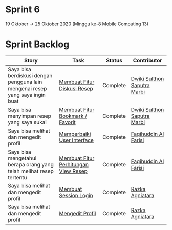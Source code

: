 # Sprint 6
19 Oktober -> 25 Oktober 2020 (Minggu ke-8 Mobile Computing 13)

# Sprint Backlog
Story | Task | Status| Contributor
--- | --- | --- | --- 
Saya bisa berdiskusi dengan pengguna lain mengenai resep yang saya ingin buat | [Membuat Fitur Diskusi Resep](https://github.com/DNABigBoss/Mobcom/issues/29) | Complete | [Dwiki Sulthon Saputra Marbi](https://github.com/DNABigBoss)
Saya bisa menyimpan resep yang saya sukai | [Membuat Fitur Bookmark / Favorit](https://github.com/DNABigBoss/Mobcom/issues/27) | Complete | [Dwiki Sulthon Saputra Marbi](https://github.com/DNABigBoss)
Saya bisa melihat dan mengedit profil | [Memperbaiki User Interface](https://github.com/DNABigBoss/Mobcom/issues/26) | Complete | [Faqihuddin Al Farisi](https://github.com/falfisme)
Saya bisa mengetahui berapa orang yang telah melihat resep tertentu | [Membuat Fitur Perhitungan View Resep](https://github.com/DNABigBoss/Mobcom/issues/28) | Complete | [Faqihuddin Al Farisi](https://github.com/falfisme)
Saya bisa melihat dan mengedit profil | [Membuat Session Login](https://github.com/DNABigBoss/Mobcom/issues/24) | Complete | [Razka Agniatara](https://github.com/Razka173)
Saya bisa melihat dan mengedit profil  | [Mengedit Profil](https://github.com/DNABigBoss/Mobcom/issues/25) | Complete | [Razka Agniatara](https://github.com/Razka173)
